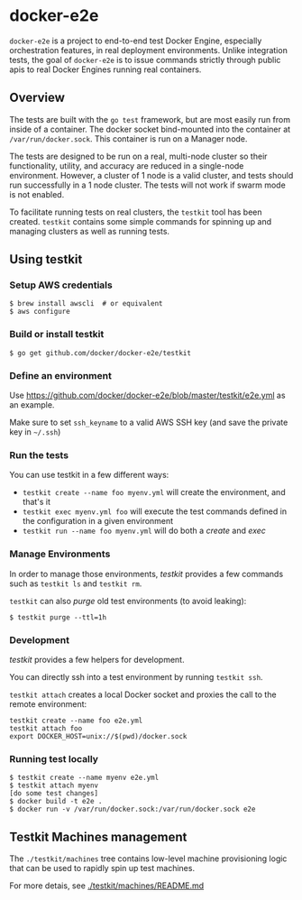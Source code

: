 # docker-e2e
`docker-e2e` is a project to end-to-end test Docker Engine, especially 
orchestration features, in real deployment environments. Unlike integration 
tests, the goal of `docker-e2e` is to issue commands strictly through public 
apis to real Docker Engines running real containers. 


## Overview
The tests are built with the `go test` framework, but are most easily run from
inside of a container. The docker socket bind-mounted into the container at
`/var/run/docker.sock`. This container is run on a Manager node.

The tests are designed to be run on a real, multi-node cluster so their 
functionality, utility, and accuracy are reduced in a single-node environment. 
However, a cluster of 1 node is a valid cluster, and tests should run 
successfully in a 1 node cluster. The tests will not work if swarm mode is not 
enabled.

To facilitate running tests on real clusters, the `testkit` tool has been 
created. `testkit` contains some simple commands for spinning up and managing
clusters as well as running tests. 

## Using testkit

### Setup AWS credentials

```
$ brew install awscli  # or equivalent
$ aws configure
```

### Build or install testkit

```
$ go get github.com/docker/docker-e2e/testkit
```

### Define an environment

Use https://github.com/docker/docker-e2e/blob/master/testkit/e2e.yml as an example.

Make sure to set `ssh_keyname` to a valid AWS SSH key (and save the private key in `~/.ssh`)

### Run the tests

You can use testkit in a few different ways:

- `testkit create --name foo myenv.yml` will create the environment, and that's it
- `testkit exec myenv.yml foo` will execute the test commands defined in the configuration in a given environment
- `testkit run --name foo myenv.yml` will do both a *create* and *exec*

### Manage Environments

In order to manage those environments, *testkit* provides a few commands
such as `testkit ls` and `testkit rm`.

`testkit` can also *purge* old test environments (to avoid leaking):
```
$ testkit purge --ttl=1h
```

### Development

*testkit* provides a few helpers for development.

You can directly ssh into a test environment by running `testkit ssh`.

`testkit attach` creates a local Docker socket and proxies the call to the remote environment:
```
testkit create --name foo e2e.yml
testkit attach foo
export DOCKER_HOST=unix://$(pwd)/docker.sock
```

### Running test locally

```
$ testkit create --name myenv e2e.yml
$ testkit attach myenv
[do some test changes]
$ docker build -t e2e .
$ docker run -v /var/run/docker.sock:/var/run/docker.sock e2e
```

## Testkit Machines management

The `./testkit/machines` tree contains low-level machine provisioning logic
that can be used to rapidly spin up test machines.

For more detais, see [./testkit/machines/README.md](./testkit/machines/README.md)
